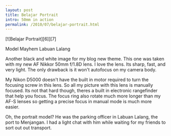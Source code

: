 ```yaml
---
layout: post
title: Belajar Portrait
intro: 50mm in action
permalink: /2010/07/belajar-portrait.html
---
```

<div markdown="1" class="border">
[![Belajar Portrait][6]][7]

   [6]: http://lh4.ggpht.com/_jwSLTQWHss4/TEEmsL0S-oI/AAAAAAAABTk/Se68C_JwydY/DSC_4771_thumb%5B2%5D.jpg?imgmax=800 (Belajar Portrait)
   [7]: http://lh3.ggpht.com/_jwSLTQWHss4/TEEmp7Y6d5I/AAAAAAAABTg/sCKusWcbjXg/s1600-h/DSC_4771%5B5%5D.jpg

Model Mayhem Labuan Lalang
</div>

Another black and white image for my blog new theme. This one was taken with
my new AF Nikkor 50mm f/1.8D lens. I love the lens. Its sharp, fast, and very
light. The only drawback is it won't autofocus on my camera body.

  
My Nikon D5000 doesn't have the built in motor required to turn the focusing
screw in this lens. So all my picture with this lens is manually focused. Its
not that hard though, theres a built in electronic rangefinder that help you
focus. The focus ring also rotate much more longer than my AF-S lenses so
getting a precise focus in manual mode is much more easier.

  
Oh, the portrait model? He was the parking officer in Labuan Lalang, the port
to Menjangan. I had a light chat with him while waiting for my friends to sort
out out transport.